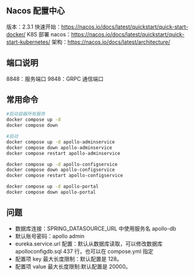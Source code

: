 ## Nacos 配置中心

版本：2.3.1
快速开始：https://nacos.io/docs/latest/quickstart/quick-start-docker/
K8S 部署 nacos：https://nacos.io/docs/latest/quickstart/quick-start-kubernetes/
架构：https://nacos.io/docs/latest/architecture/

## 端口说明

8848：服务端口
9848：GRPC 通信端口

## 常用命令

```sh
#启动容器所有服务
docker compose up -d
docker compose down

#启动
docker compose up -d apollo-adminservice
docker compose down apollo-adminservice
docker compose restart apollo-adminservice

docker compose up -d apollo-configservice
docker compose down apollo-configservice
docker compose restart apollo-configservice

docker compose up -d apollo-portal
docker compose down apollo-portal
```

## 问题

- 数据库连接：SPRING_DATASOURCE_URL 中使用服务名 apollo-db
- 默认账号密码：apollo admin
- eureka.service.url 配置：默认从数据库读取，可以修改数据库 apolloconfigdb.sql 437 行，也可以在 compose.yml 指定
- 配置项 key 最大长度限制：默认配置是 128。
- 配置项 value 最大长度限制:默认配置是 20000。
